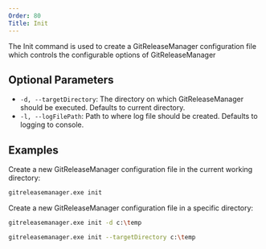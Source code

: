 ```yaml
---
Order: 80
Title: Init
---
```


The Init command is used to create a GitReleaseManager configuration file which
controls the configurable options of GitReleaseManager

## **Optional Parameters**

- `-d, --targetDirectory`: The directory on which GitReleaseManager should be
    executed. Defaults to current directory.
- `-l, --logFilePath`: Path to where log file should be created. Defaults to
    logging to console.

## **Examples**

Create a new GitReleaseManager configuration file in the current working directory:

```bash
gitreleasemanager.exe init
```

Create a new GitReleaseManager configuration file in a specific directory:

```bash
gitreleasemanager.exe init -d c:\temp

gitreleasemanager.exe init --targetDirectory c:\temp
```
